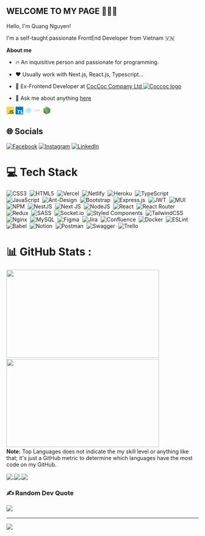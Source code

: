 
## WELCOME TO MY PAGE 👋👋👋

Hello, I'm Quang Nguyen!

I'm a self-taught passionate FrontEnd Developer from Vietnam 🇻🇳

**About me**

- 🔥 An inquisitive person and passionate for programming.

- ❤️ Usually work with Next.js, React.js, Typescript...
  
- 💼 Ex-Frontend Developer at <a href="https://coccoc.com/en" target="_blank">CocCoc Company Ltd <img src="https://coccoc.com/assets/images/logo.svg" alt="Coccoc logo" width="auto" height="16"/></a>

- 💬 Ask me about anything [here](https://github.com/tanokiddy/tanokiddy/issues)

<code><img height="20" alt="javascript icon" src="https://raw.githubusercontent.com/github/explore/80688e429a7d4ef2fca1e82350fe8e3517d3494d/topics/javascript/javascript.png"></code>
<code><img height="20" alt="typescript icon" src="https://raw.githubusercontent.com/github/explore/80688e429a7d4ef2fca1e82350fe8e3517d3494d/topics/typescript/typescript.png"></code>
<code><img height="20" alt="react icon" src="https://raw.githubusercontent.com/github/explore/80688e429a7d4ef2fca1e82350fe8e3517d3494d/topics/react/react.png"></code>
<code><img height="20" alt="nextjs icon" src="https://raw.githubusercontent.com/github/explore/28b02bbc9ad9f7a503c43775aebeb515dc2da5fc/topics/nextjs/nextjs.png"></code>
<code><img height="20" alt="nodejs icon" src="https://raw.githubusercontent.com/github/explore/80688e429a7d4ef2fca1e82350fe8e3517d3494d/topics/nodejs/nodejs.png"></code>    

## 🌐 Socials
[![Facebook](https://img.shields.io/badge/Facebook-%231877F2.svg?logo=Facebook&logoColor=white)](https://facebook.com/tanokiddy) 
[![Instagram](https://img.shields.io/badge/Instagram-%23E4405F.svg?logo=Instagram&logoColor=white)](https://instagram.com/tanokiddy) 
[![LinkedIn](https://img.shields.io/badge/LinkedIn-%230077B5.svg?logo=linkedin&logoColor=white)](https://linkedin.com/in/quang-nguyen-frontend-developer/) 

# 💻 Tech Stack
![CSS3](https://img.shields.io/badge/css3-%231572B6.svg?style=flat&logo=css3&logoColor=white)&nbsp;
![HTML5](https://img.shields.io/badge/html5-%23E34F26.svg?style=flat&logo=html5&logoColor=white)&nbsp;
![Vercel](https://img.shields.io/badge/vercel-%23000000.svg?style=flat&logo=vercel&logoColor=white)&nbsp;
![Netlify](https://img.shields.io/badge/netlify-%23000000.svg?style=flat&logo=netlify&logoColor=#00C7B7)&nbsp;
![Heroku](https://img.shields.io/badge/heroku-%23430098.svg?style=flat&logo=heroku&logoColor=white)&nbsp;
![TypeScript](https://img.shields.io/badge/typescript-%23007ACC.svg?style=flat&logo=typescript&logoColor=white)&nbsp;
![JavaScript](https://img.shields.io/badge/javascript-%23323330.svg?style=flat&logo=javascript&logoColor=%23F7DF1E)&nbsp;
![Ant-Design](https://img.shields.io/badge/-AntDesign-%230170FE?style=flat&logo=ant-design&logoColor=white)&nbsp;
![Bootstrap](https://img.shields.io/badge/bootstrap-%23563D7C.svg?style=flat&logo=bootstrap&logoColor=white)&nbsp;
![Express.js](https://img.shields.io/badge/express.js-%23404d59.svg?style=flat&logo=express&logoColor=%2361DAFB)&nbsp;
![JWT](https://img.shields.io/badge/JWT-black?style=flat&logo=JSON%20web%20tokens)&nbsp;
![MUI](https://img.shields.io/badge/MUI-%230081CB.svg?style=flat&logo=material-ui&logoColor=white)&nbsp;
![NPM](https://img.shields.io/badge/NPM-%23000000.svg?style=flat&logo=npm&logoColor=white)&nbsp;
![NestJS](https://img.shields.io/badge/nestjs-%23E0234E.svg?style=flat&logo=nestjs&logoColor=white)&nbsp;
![Next JS](https://img.shields.io/badge/Next-black?style=flat&logo=next.js&logoColor=white)&nbsp;
![NodeJS](https://img.shields.io/badge/node.js-6DA55F?style=flat&logo=node.js&logoColor=white)&nbsp;
![React](https://img.shields.io/badge/react-%2320232a.svg?style=flat&logo=react&logoColor=%2361DAFB)&nbsp;
![React Router](https://img.shields.io/badge/React_Router-CA4245?style=flat&logo=react-router&logoColor=white)&nbsp;
![Redux](https://img.shields.io/badge/redux-%23593d88.svg?style=flat&logo=redux&logoColor=white)&nbsp;
![SASS](https://img.shields.io/badge/SASS-hotpink.svg?style=flat&logo=SASS&logoColor=white)&nbsp;
![Socket.io](https://img.shields.io/badge/Socket.io-black?style=flat&logo=socket.io&badgeColor=010101)&nbsp;
![Styled Components](https://img.shields.io/badge/styled--components-DB7093?style=flat&logo=styled-components&logoColor=white)&nbsp;
![TailwindCSS](https://img.shields.io/badge/tailwindcss-%2338B2AC.svg?style=flat&logo=tailwind-css&logoColor=white)&nbsp;
![Nginx](https://img.shields.io/badge/nginx-%23009639.svg?style=flat&logo=nginx&logoColor=white)&nbsp;
![MySQL](https://img.shields.io/badge/mysql-%2300f.svg?style=flat&logo=mysql&logoColor=white)&nbsp;
![Figma](https://img.shields.io/badge/figma-%23F24E1E.svg?style=flat&logo=figma&logoColor=white)&nbsp;
![Jira](https://img.shields.io/badge/jira-%230A0FFF.svg?style=flat&logo=jira&logoColor=white)&nbsp;
![Confluence](https://img.shields.io/badge/confluence-%23172BF4.svg?style=flat&logo=confluence&logoColor=white)&nbsp;
![Docker](https://img.shields.io/badge/docker-%230db7ed.svg?style=flat&logo=docker&logoColor=white)&nbsp;
![ESLint](https://img.shields.io/badge/ESLint-4B3263?style=flat&logo=eslint&logoColor=white)&nbsp;
![Babel](https://img.shields.io/badge/Babel-F9DC3e?style=flat&logo=babel&logoColor=black)&nbsp;
![Notion](https://img.shields.io/badge/Notion-%23000000.svg?style=flat&logo=notion&logoColor=white)&nbsp;
![Postman](https://img.shields.io/badge/Postman-FF6C37?style=flat&logo=postman&logoColor=white)&nbsp;
![Swagger](https://img.shields.io/badge/-Swagger-%23Clojure?style=flat&logo=swagger&logoColor=white)&nbsp;
![Trello](https://img.shields.io/badge/Trello-%23026AA7.svg?style=flat&logo=Trello&logoColor=white)&nbsp;
# 📊 GitHub Stats :

<p align="left">
  <img height="230em" width="400" src="https://github-readme-stats-eight-theta.vercel.app/api?username=tanokiddy&show=prs_merge,prs_merged_percentage&show_icons=true&count_private=true&theme=radical&hide=hide_rank&hide_border=true&bg_color=1F222E&title_color=F85D7F&icon_color=F8D866"/>
  <img height="230em" width="400" src="https://github-readme-stats-eight-theta.vercel.app/api/top-langs/?username=tanokiddy&layout=compact&langs_count=8&theme=radical&hide_border=true&bg_color=1F222E&title_color=F85D7F&icon_color=F8D866"/>
  <br>
  <b>Note:</b> Top Languages does not indicate the my skill level or anything like that; it's just a GitHub metric to determine which languages have the most code on my GitHub.
</p>
 
<a href="https://github.com/tanokiddy/CC_CareersSite/">
  <!-- Change the `github-readme-stats.anuraghazra1.vercel.app` to `github-readme-stats.vercel.app`  -->
  <img align="center" src="https://github-readme-stats.anuraghazra1.vercel.app/api/pin/?username=tanokiddy&repo=CC_CareersSite&theme=radical" />
</a>
<a href="https://github.com/tanokiddy/Ads-Campaign-Management">
  <!-- Change the `github-readme-stats.anuraghazra1.vercel.app` to `github-readme-stats.vercel.app`  -->
  <img align="center" src="https://github-readme-stats.anuraghazra1.vercel.app/api/pin/?username=tanokiddy&repo=Ads-Campaign-Management&theme=radical" />
</a>
<a href="https://github.com/tanokiddy/Memory-Card-Game">
  <!-- Change the `github-readme-stats.anuraghazra1.vercel.app` to `github-readme-stats.vercel.app`  -->
  <img align="center" src="https://github-readme-stats.anuraghazra1.vercel.app/api/pin/?username=tanokiddy&repo=Memory-Card-Game&theme=radical" />
</a>



### ✍️ Random Dev Quote
![](https://quotes-github-readme.vercel.app/api?type=vetical&theme=tokyonight)

---
[![](https://visitcount.itsvg.in/api?id=tanokiddy&icon=6&color=12)](https://visitcount.itsvg.in)
